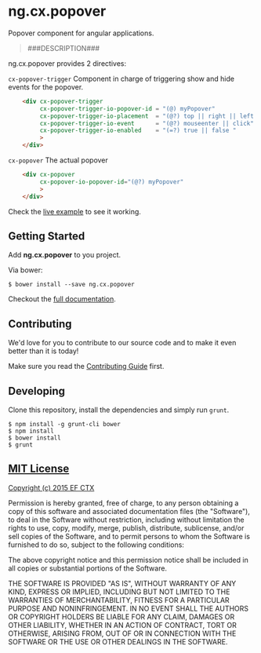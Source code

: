 # ng.cx.popover

Popover component for angular applications.

> ###DESCRIPTION###

ng.cx.popover provides 2 directives:

`cx-popover-trigger`
Component in charge of triggering show and hide events for the popover.

```html
    <div cx-popover-trigger
         cx-popover-trigger-io-popover-id = "(@) myPopover"
         cx-popover-trigger-io-placement  = "(@?) top || right || left || bottom"
         cx-popover-trigger-io-event      = "(@?) mouseenter || click"
         cx-popover-trigger-io-enabled    = "(=?) true || false "
         >
    </div>
```

`cx-popover`
The actual popover

```html
    <div cx-popover
         cx-popover-io-popover-id="(@?) myPopover"
         >
    </div>
```

Check the [live example](http://codepen.io/JaimeBeneytez/full/QydpyG/) to see it working.

## Getting Started

Add **ng.cx.popover** to you project.

Via bower:

```
$ bower install --save ng.cx.popover
```

Checkout the [full documentation](https://github.com/ef-ctx/ng.cx.popover).

## Contributing

We'd love for you to contribute to our source code and to make it even better than it is today!

Make sure you read the [Contributing Guide](CONTRIBUTING.md) first.


## Developing

Clone this repository, install the dependencies and simply run `grunt`.

```
$ npm install -g grunt-cli bower
$ npm install
$ bower install
$ grunt
```

## [MIT License](LICENSE)

[Copyright (c) 2015 EF CTX](https://raw.githubusercontent.com/EFEducationFirstMobile/oss/master/LICENSE)

Permission is hereby granted, free of charge, to any person obtaining a copy of
this software and associated documentation files (the "Software"), to deal in
the Software without restriction, including without limitation the rights to
use, copy, modify, merge, publish, distribute, sublicense, and/or sell copies of
the Software, and to permit persons to whom the Software is furnished to do so,
subject to the following conditions:

The above copyright notice and this permission notice shall be included in all
copies or substantial portions of the Software.

THE SOFTWARE IS PROVIDED "AS IS", WITHOUT WARRANTY OF ANY KIND, EXPRESS OR
IMPLIED, INCLUDING BUT NOT LIMITED TO THE WARRANTIES OF MERCHANTABILITY, FITNESS
FOR A PARTICULAR PURPOSE AND NONINFRINGEMENT. IN NO EVENT SHALL THE AUTHORS OR
COPYRIGHT HOLDERS BE LIABLE FOR ANY CLAIM, DAMAGES OR OTHER LIABILITY, WHETHER
IN AN ACTION OF CONTRACT, TORT OR OTHERWISE, ARISING FROM, OUT OF OR IN
CONNECTION WITH THE SOFTWARE OR THE USE OR OTHER DEALINGS IN THE SOFTWARE.
